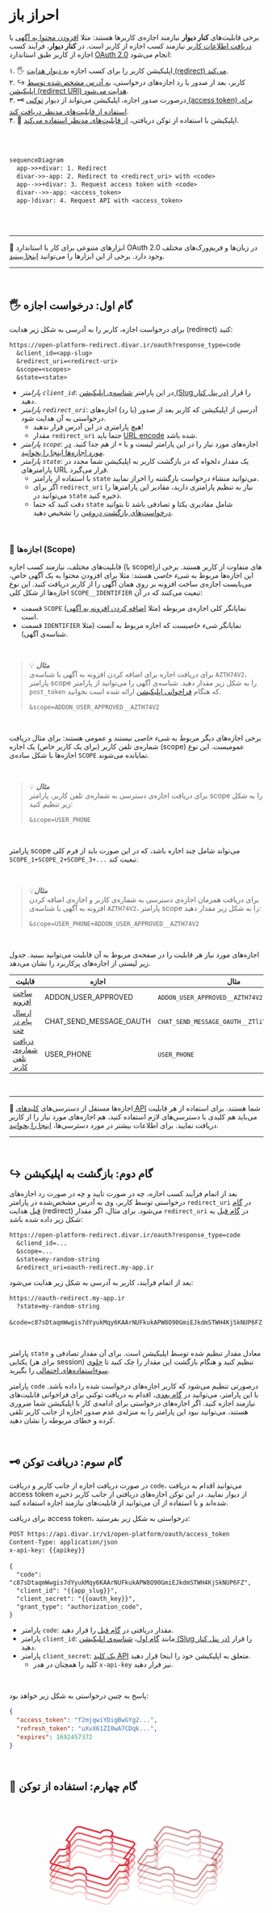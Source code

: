<br><br>

# احراز باز

برخی قابلیت‌های **کنار دیوار**‌ نیازمند اجازه‌ی کاربرها هستند: مثلا [افزودن محتوا به آگهی][راهنما » ساخت افزونه] یا [دریافت اطلاعات کاربر][راهنما » اطلاعات کاربر] نیازمند کسب اجازه از کاربر است. در **کنار دیوار**، فرآیند کسب اجازه از کاربر طبق استاندارد [OAuth 2.0][oauth] انجام می‌شود:


۱. 🖐️ اپلیکیشن کاربر را برای کسب اجازه [به دیوار هدایت (redirect) می‌کند][گام اول]. \
۲. ↪️ کاربر، بعد از صدور یا رد اجازه‌های درخواستی، [به آدرس مشخص‌شده توسط اپلیکیشن (redirect URI) هدایت می‌شود][گام دوم]. \
۳. 🗝️ درصورت صدور اجازه، اپلیکیشن می‌تواند از دیوار [توکنی (access token) برای استفاده از قابلیت‌های مدنظر دریافت ‌کند][گام سوم]. \
۴. 🔮 اپلیکیشن با استفاده از توکن دریافتی، [از قابلیت‌های مدنظر استفاده می‌کند][گام چهارم].


<br><br>

```mermaid
sequenceDiagram
  app->>+divar: 1. Redirect
  divar->>-app: 2. Redirect to <redirect_uri> with <code>
  app-->>+divar: 3. Request access token with <code>
  divar-->>-app: <access_token>
  app-)divar: 4. Request API with <access_token>
```

<br><br>

---

🚀 ابزارهای متنوعی برای کار با استاندارد OAuth 2.0 در زبان‌ها و فریم‌ورک‌های مختلف وجود دارد. برخی از این ابزارها را می‌توانید [اینجا ببینید][oauth > tools]. 

---

<br>

## 🖐️ گام اول: درخواست اجازه

برای درخواست اجازه، کاربر را به آدرسی به شکل زیر هدایت (redirect) کنید:

```url
https://open-platform-redirect.divar.ir/oauth?response_type=code
  &client_id=<app-slug>
  &redirect_uri=<redirect-uri>
  &scope=<scopes>
  &state=<state>
```


- *پارامتر `client_id`*: در این پارامتر [شناسه‌ی اپلیکیشن (Slug در پنل کنار)][راهنما » اسلاگ] را قرار دهید.
- *پارامتر `redirect_uri`*: آدرسی از اپلیکیشن که کاربر بعد از صدور (یا رد) اجازه‌های درخواستی به آن هدایت شود.
  - هیچ پارامتری در این آدرس قرار ندهید!
  - مقدار `redirect_uri` حتما باید [URL encode][urlencode] شده باشد.
- *پارامتر `scope`*: اجازه‌های مورد نیاز را در این پارامتر لیست  و با `+` از هم جدا کنید. [در مورد اجازه‌ها اینجا را بخوانید][اجازه‌ها].
- *پارامتر `state`*: یک مقدار دلخواه که در بازگشت کاربر به اپلیکیشن شما مجدد در پارامترهای URL قرار می‌گیرد.
  - با استفاده از پارامتر `state` می‌توانید منشاء درخواست بازگشته را احراز نمایید.
  - اگر برای `redirect_uri` نیاز به تنظیم پارامتری دارید، مقادیر این پارامترها را می‌توانید در `state` ذخیره کنید.
  - دقت کنید که حتما `state` شامل مقادیری یکتا و تصادفی باشد تا بتوانید [درخواست‌های بازگشت دروغین][oauth > state] را تشخیص دهید.

<br>

### 🛂 اجازه‌ها (Scope)

قابلیت‌های مختلف، نیازمند کسب اجازه (یا scope)های متفاوت از کاربر هستند. برخی از این اجازه‌ها مربوط به *شیء خاصی* هستند: مثلا برای افزودن محتوا به یک آگهی خاص، می‌بایست اجازه‌ی ساخت افزونه بر روی همان آگهی را از کاربر دریافت کنید. این نوع اجازه‌ها از شکل کلی `SCOPE__IDENTIFIER` تبعیت می‌کنند که در آن:
- قسمت `SCOPE` نمایانگر کلی اجازه‌ی مربوطه (مثلا [اضافه کردن افزونه به آگهی][راهنما » ساخت افزونه]) است.
- قسمت `IDENTIFIER` نمایانگر *شیء خاصیست* که اجازه مربوط به آنست (مثلا شناسه‌ی آگهی).

<br>

> 💡 ***مثال*** \
> برای دریافت اجازه‌ برای اضافه کردن افزونه به آگهی با شناسه‌ی `AZTH74V2`، پارامتر scope را به شکل زیر مقدار دهید. شناسه‌ی آگهی را می‌توانید از پارامتر `post_token` که هنگام [فراخوانی اپلیکیشن][راهنما » مدیریت اپ] ارائه شده است بخوانید.
>
> ```url
> &scope=ADDON_USER_APPROVED__AZTH74V2
> ```

<br>

برخی اجازه‌های دیگر مربوط به *شیء خاصی* نیستند و عمومی هستند: برای مثال دریافت شماره‌ی تلفن کاربر (برای یک کاربر خاص) یک اجازه (scope) عمومیست. این نوع اجازه‌ها با شکل ساده‌ی `SCOPE` نمایانده می‌شوند.

<br>

>💡 ***مثال*** \
> برای دریافت اجازه‌ی دسترسی به شماره‌ی تلفن کاربر، پارامتر scope را به شکل زیر تنظیم کنید:
> ```url
> &scope=USER_PHONE
> ```

<br>

پارامتر scope می‌تواند شامل چند اجازه‌ باشد، که در این صورت باید از فرم کلی `SCOPE_1+SCOPE_2+SCOPE_3+...` تبعیت کند.

<br>

>💡***مثال*** \
> برای دریافت همزمان اجازه‌ی دسترسی به شماره‌ی کاربر و اجازه‌ی اضافه کردن افزونه به آگهی با شناسه‌ی `AZTH74V2`، پارامتر scope را به شکل زیر مقدار دهید:
> ```url
> &scope=USER_PHONE+ADDON_USER_APPROVED__AZTH74V2
> ```

<br>

اجازه‌های مورد نیاز هر قابلیت را در صفحه‌ی مربوط به آن قابلیت می‌توانید ببینید. جدول زیر لیستی از اجازه‌های پرکاربرد را نشان می‌دهد.

<div align="right">

| قابلیت | اجازه | مثال |
| - | - | - |
| [ساخت افزونه][راهنما » ساخت افزونه] | ADDON_USER_APPROVED | `ADDON_USER_APPROVED__AZTH74V2` |
| [ارسال پیام در چت][راهنما » ارسال پیام] | CHAT_SEND_MESSAGE_OAUTH | `CHAT_SEND_MESSAGE_OAUTH__ZTliYThhODEtOTU4M` |
| [دریافت شماره‌ی تلفن کاربر][راهنما » اطلاعات کاربر] | USER_PHONE | `USER_PHONE` |

</div>

<br>

---

🛂 اجازه‌ها مستقل از دسترسی‌های [کلیدهای API][راهنما » کلید] شما هستند. برای استفاده از هر قابلیت می‌باید هم کلیدی با دسترسی‌های لازم استفاده کنید، هم اجازه‌های مورد نیاز را از کاربر دریافت نمایید. برای اطلاعات بیشتر در مورد دسترسی‌ها، [اینجا را بخوانید][راهنما » دسترسی]. 

---

<br>

## ↪️ گام دوم: بازگشت به اپلیکیشن

بعد از اتمام فرآیند کسب اجازه، چه در صورت تایید و چه در صورت رد اجازه‌های درخواستی توسط کاربر، وی به آدرس مشخص‌شده در پارامتر `redirect_uri` در [گام قبل][گام اول] هدایت (redirect) می‌شود. برای مثال، اگر مقدار `redirect_uri` در [گام قبل][گام اول] به شکل زیر داده شده باشد:

```url
https://open-platform-redirect.divar.ir/oauth?response_type=code
  &cliend_id=...
  &scope=...
  &state=my-random-string
  &redirect_uri=oauth-redirect.my-app.ir
```

بعد از اتمام فرآیند، کاربر به آدرسی به شکل زیر هدایت می‌شود:

```url
https://oauth-redirect.my-app.ir
  ?state=my-random-string
  &code=c87sDtaqmWwgis7dYyukMqy6KAArNUFkukAPW8O90GmiEJkdmSTWH4KjSkNUP6FZ
```

<br>

پارامتر `state` معادل مقدار تنظیم شده توسط اپلیکیشن است. برای آن مقدار تصادفی و یکتایی (برای هر session) تنظیم کنید و هنگام بازگشت این مقدار را چک کنید تا [جلوی سوءاستفاده‌های احتمالی][oauth > state] را بگیرید. 


پارامتر `code` درصورتی تنظیم می‌شود که کاربر اجازه‌های درخواست شده را داده باشد. با این پارامتر، می‌توانید در [گام بعدی][گام سوم]، اقدام به دریافت توکنی برای فراخوانی قابلیت‌های نیازمند اجازه‌ کنید. اگر اجازه‌های درخواستی برای ادامه‌ی کار با اپلیکیشن شما ضروری هستند، می‌توانید نبود این پارامتر را به منزله‌ی عدم صدور اجازه از جانب کاربر تلقی کرده و خطای مربوطه را نشان دهید.

<br>

## 🗝️ گام سوم: دریافت توکن

در صورت دریافت اجازه از جانب کاربر و دریافت `code`، می‌توانید اقدام به دریافت access token از دیوار نمایید. در این توکن اجازه‌های دریافتی از جانب کاربر ذخیره شده‌اند و با استفاده از آن می‌توانید از قابلیت‌های نیازمند اجازه استفاده کنید.

برای دریافت access token، درخواستی به شکل زیر بفرستید:
```http request
POST https://api.divar.ir/v1/open-platform/oauth/access_token
Content-Type: application/json
x-api-key: {{apikey}}

{
  "code": "c87sDtaqmWwgis7dYyukMqy6KAArNUFkukAPW8O90GmiEJkdmSTWH4KjSkNUP6FZ",
  "client_id": "{{app_slug}}",
  "client_secret": "{{oauth_key}}",
  "grant_type": "authorization_code",
}
```
- پارامتر `code`: مقدار دریافتی در [گام قبل][گام دوم] را قرار دهید.
- پارامتر `client_id`: مانند [گام اول][گام اول]، [شناسه‌ی اپلیکیشن (Slug در پنل کنار)][راهنما » اسلاگ] را قرار دهید.
- پارامتر `client_secret`: [یک کلید API][راهنما » کلید] متعلق به اپلیکیشن خود را اینجا قرار دهید.
  - کلید را همچنان در هدر `x-api-key` نیز قرار دهید.

<br>
 
پاسخ به چنین درخواستی به شکل زیر خواهد بود: 
```json
{
  "access_token": "f2mjqwiYDigBwGYg2...",
  "refresh_token": "uXvX61ZI0wA7CDqk...",
  "expires": 1692457372
}
```

<br>

## 🔮 گام چهارم: استفاده از توکن

[راهنما » ساخت افزونه]: /addons/approved_addon.md
[راهنما » اطلاعات کاربر]: /oauth/get_user.md
[oauth]: https://oauth.net/2/
[oauth > tools]: https://oauth.net/code/
[راهنما » کلید]: /management/api-keys.md
[گام اول]: /oauth/ReadMe.md#%EF%B8%8F-گام-اول-درخواست-اجازه
[گام دوم]: /oauth/ReadMe.md#%EF%B8%8F-گام-دوم-بازگشت-به-اپلیکیشن
[گام سوم]: /oauth/ReadMe.md#%EF%B8%8F-گام-سوم-دریافت-توکن
[گام چهارم]: /oauth/ReadMe.md#-گام-چهارم-استفاده-از-توکن
[راهنما » اسلاگ]: /management#slug
[urlencode]: https://www.w3schools.com/tags/ref_urlencode.ASP
[اجازه‌ها]: /oauth/ReadMe.md#-اجازهها-scope
[oauth > state]: https://stackoverflow.com/questions/26132066/what-is-the-purpose-of-the-state-parameter-in-oauth-authorization-request
[راهنما » مدیریت اپ]: /management
[base64]: https://developer.mozilla.org/en-US/docs/Glossary/Base64
[راهنما » ارسال پیام]: /chat/send_message.md
[راهنما » دسترسی]: /management/api-keys.md#دسترسیهای-پرکاربرد

<br><br>

<div align="center">

<img src="/img/wire-puzzle-dark.svg#gh-dark-mode-only" height="156px"/>
<img src="/img/wire-puzzle-light.svg#gh-light-mode-only" height="156px"/>

</div>

<br><br>

